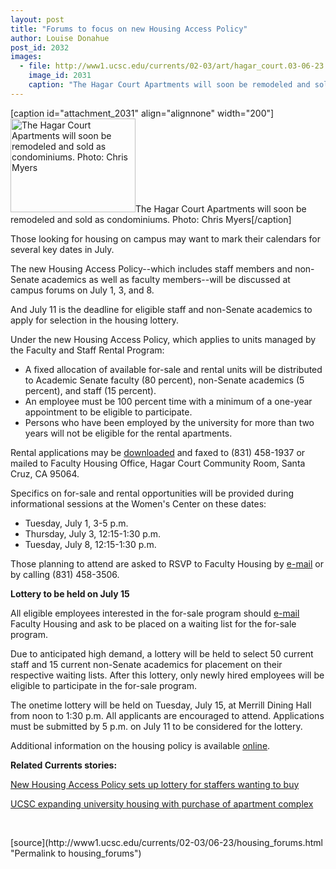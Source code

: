 ```yaml
---
layout: post
title: "Forums to focus on new Housing Access Policy"
author: Louise Donahue
post_id: 2032
images:
  - file: http://www1.ucsc.edu/currents/02-03/art/hagar_court.03-06-23.200.jpg
    image_id: 2031
    caption: "The Hagar Court Apartments will soon be remodeled and sold as condominiums. Photo: Chris Myers"
---
```


[caption id="attachment_2031" align="alignnone" width="200"]<a href="http://localhost/mysite/wp-content/uploads/2003/06/hagar_court.03-06-23.200.jpg"><img class="size-full wp-image-2031" src="http://localhost/mysite/wp-content/uploads/2003/06/hagar_court.03-06-23.200.jpg" alt="The Hagar Court Apartments will soon be remodeled and sold as condominiums. Photo: Chris Myers" width="200" height="150" /></a>The Hagar Court Apartments will soon be remodeled and sold as condominiums. Photo: Chris Myers[/caption]
<p>
  Those looking for housing on campus may want to mark their calendars for several key dates in July.
</p>
<p>
  The new Housing Access Policy--which includes staff members and non-Senate academics as well as faculty members--will be discussed at campus forums on July 1, 3, and 8.<br>
</p>
<p>
  And July 11 is the deadline for eligible staff and non-Senate academics to apply for selection in the housing lottery.<br>
</p>
<p>
  Under the new Housing Access Policy, which applies to units managed by the Faculty and Staff Rental Program:<br>
</p>
<ul>
  <li>A fixed allocation of available for-sale and rental units will be distributed to Academic Senate faculty (80 percent), non-Senate academics (5 percent), and staff (15 percent).<br>
  </li>
  <li>An employee must be 100 percent time with a minimum of a one-year appointment to be eligible to participate.
  </li>
  <li>Persons who have been employed by the university for more than two years will not be eligible for the rental apartments.<br>
  </li>
</ul>
<p>
  Rental applications may be <a href="http://www.housing.ucsc.edu/housing/facaparts.html">downloaded</a> and faxed to (831) 458-1937 or mailed to Faculty Housing Office, Hagar Court Community Room, Santa Cruz, CA 95064.<br>
</p>
<p>
  Specifics on for-sale and rental opportunities will be provided during informational sessions at the Women's Center on these dates:<br>
</p>
<ul>
  <li>Tuesday, July 1, 3-5 p.m.
  </li>
  <li>Thursday, July 3, 12:15-1:30 p.m.
  </li>
  <li>Tuesday, July 8, 12:15-1:30 p.m.
  </li>
</ul>
<p>
  Those planning to attend are asked to RSVP to Faculty Housing by <a href="mailto:facultyhousing@ucsc.edu">e-mail</a> or by calling (831) 458-3506.<br>
</p>
<p>
  <b>Lottery to be held on July 15</b><br>
</p>
<p>
  All eligible employees interested in the for-sale program should <a href="mailto:facultyhousing@ucsc.edu">e-mail</a> Faculty Housing and ask to be placed on a waiting list for the for-sale program.<br>
</p>
<p>
  Due to anticipated high demand, a lottery will be held to select 50 current staff and 15 current non-Senate academics for placement on their respective waiting lists. After this lottery, only newly hired employees will be eligible to participate in the for-sale program.<br>
</p>
<p>
  The onetime lottery will be held on Tuesday, July 15, at Merrill Dining Hall from noon to 1:30 p.m. All applicants are encouraged to attend. Applications must be submitted by 5 p.m. on July 11 to be considered for the lottery.
</p>
<p>
  Additional information on the housing policy is available <a href="http://planning.ucsc.edu/pac/cwc.html">online</a>.
</p>
<p>
  <b>Related Currents stories:</b><br>
</p>
<p>
  <a href="http://www.ucsc.edu/currents/02-03/06-09/housing.html">New Housing Access Policy sets up lottery for staffers wanting to buy</a>
</p>
<p>
  <a href="http://www.ucsc.edu/currents/01-02/04-15/housing.html">UCSC expanding university housing with purchase of apartment complex</a><br>
</p>
<p>
  <br>

</p>
<p>

</p>
[source](http://www1.ucsc.edu/currents/02-03/06-23/housing_forums.html "Permalink to housing_forums")
